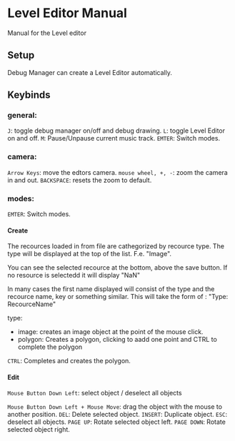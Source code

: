 # Level Editor Manual

Manual for the Level editor

## Setup

Debug Manager can create a Level Editor automatically.

## Keybinds

### general:

`J`: toggle debug manager on/off and debug drawing.
`L`: toggle Level Editor on and off.
`M`: Pause/Unpause current music track.
`EMTER`: Switch modes.

### camera:

`Arrow Keys`: move the edtors camera.
`mouse wheel, +, -`: zoom the camera in and out.
`BACKSPACE`: resets the zoom to default.

### modes:

`EMTER`: Switch modes.

#### Create

The recources loaded in from file are cathegorized by recource type.
The type will be displayed at the top of the list. F.e. "Image".

You can see the selected recource at the bottom, above the save button.
If no resource is selectedd it will display "NaN"

In many cases the first name displayed will consist of the type and the recource name, key or something similar.
This will take the form of : "Type: RecourceName"

type:

- image: creates an image object at the point of the mouse click.
- polygon: Creates a polygon, clicking to aadd one point and CTRL to complete the polygon

`CTRL`: Completes and creates the polygon.

#### Edit

`Mouse Button Down Left`: select object / deselect all objects

`Mouse Button Down Left + Mouse Move`: drag the object with the mouse to another position.
`DEL`: Delete selected object.
`INSERT`: Duplicate object.
`ESC`: deselect all objects.
`PAGE UP`: Rotate selected object left.
`PAGE DOWN`: Rotate selected object right.
